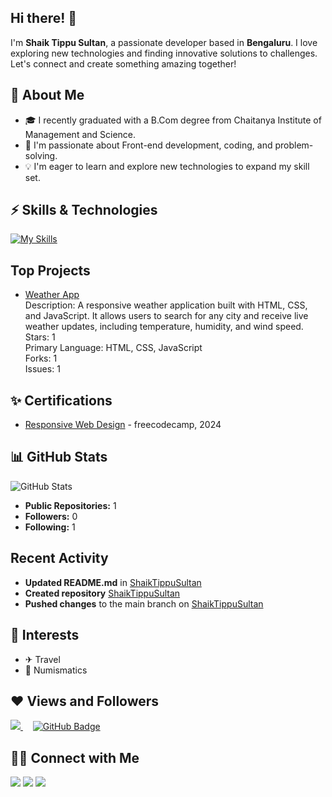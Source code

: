 ## Hi there! 👋

I'm **Shaik Tippu Sultan**, a passionate developer based in **Bengaluru**. I love exploring new technologies and finding innovative solutions to challenges. Let's connect and create something amazing together!

## 🚀 About Me

- 🎓 I recently graduated with a B.Com degree from Chaitanya Institute of Management and Science.
- 🌱 I'm passionate about Front-end development, coding, and problem-solving.
- 💡 I'm eager to learn and explore new technologies to expand my skill set.

## ⚡ Skills & Technologies

[![My Skills](https://skillicons.dev/icons?i=html,css,js,tailwind,git,github,react,vscode,npm,netlify&perline=8)](https://skillicons.dev)

## Top Projects

- [Weather App](https://github.com/sultan296/ShaikTippuSultan)  
  Description: A responsive weather application built with HTML, CSS, and JavaScript. It allows users to search for any city and receive live weather updates, including temperature, humidity, and wind speed.  
  Stars: 1  
  Primary Language: HTML, CSS, JavaScript  
  Forks: 1  
  Issues: 1

## ✨ Certifications

- [Responsive Web Design](https://www.freecodecamp.org/certification/Sultan991/responsive-web-design) - freecodecamp, 2024

## 📊 GitHub Stats

![GitHub Stats](https://github-readme-stats.vercel.app/api?username=sultan296&show_icons=true&theme=radical)

- **Public Repositories:** 1  
- **Followers:** 0  
- **Following:** 1

## Recent Activity

- **Updated README.md** in [ShaikTippuSultan](https://github.com/sultan296/ShaikTippuSultan)  
- **Created repository** [ShaikTippuSultan](https://github.com/sultan296/ShaikTippuSultan)  
- **Pushed changes** to the main branch on [ShaikTippuSultan](https://github.com/sultan296/ShaikTippuSultan)

## 🎈 Interests

- ✈ Travel
- 👛 Numismatics

## ❤ Views and Followers

<a href="https://github.com/sridharraj/github-profile-views-counter">
    <img src="https://komarev.com/ghpvc/?username=sridharrajaram">
</a> &nbsp; &nbsp;
<a href="https://github.com/sridharrajaram?tab=followers"><img src="https://img.shields.io/github/followers/sridharrajaram?label=Followers&style=social" alt="GitHub Badge"></a>


## 🤝🏻 Connect with Me

<p>
<a href = "https://www.linkedin.com/in/shaik-tippu-sultan/" target="_blank"><img src="https://img.icons8.com/fluent/48/000000/linkedin.png"/></a>
<a href = "https://www.github.com/sridharrajaram" target="_blank"><img src="https://img.icons8.com/fluent/48/000000/gmail.png"/></a>
<a href = "" target="_blank"><img src="https://img.icons8.com/fluent/48/000000/whatsapp.png"/></a>
</p>

